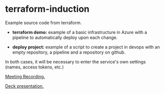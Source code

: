 # terraform-induction

Example source code from terraform.

* **terraform demo:** example of a basic infrastructure in Azure with a pipeline to automatically deploy upon each change.

* **deploy project:** example of a script to create a project in devops with an empty repository, a pipeline and a repository on github.

In both cases, it will be necessary to enter the service's own settings (names, access tokens, etc.)

[Meeting Recording.](https://web.microsoftstream.com/video/c7444d56-883d-4385-8971-4740ee3b64bd)

[Deck presentation.](https://southworks365.sharepoint.com/:p:/s/kobe/EbIEheQR7ixPk7KcXRb8sLoBiyEwLsP1SZDQ6bGDjEBjzQ?e=zbl71N)
